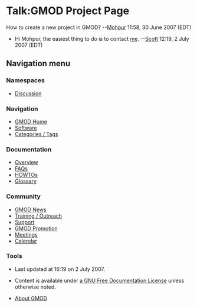 



<span id="top"></span>




# <span dir="auto">Talk:GMOD Project Page</span>









How to create a new project in GMOD? --<a
href="http://gmod.org/mediawiki/index.php?title=User%3AMohpur&amp;action=edit&amp;redlink=1"
class="new" title="User%3AMohpur (page does not exist)">Mohpur</a> 11:58,
30 June 2007 (EDT)

- Hi Mohpur, the easiest thing to do is to contact
  [me](User%3AScott "User%3AScott"). --[Scott](User%3AScott "User%3AScott")
  12:19, 2 July 2007 (EDT)








## Navigation menu



### Namespaces


- <span id="ca-talk"><a href="Talk%3AGMOD_Project_Page" accesskey="t"
  title="Discussion about the content page [t]">Discussion</a></span>





### Navigation



- <span id="n-GMOD-Home">[GMOD Home](Main_Page)</span>
- <span id="n-Software">[Software](GMOD_Components)</span>
- <span id="n-Categories-.2F-Tags">[Categories /
  Tags](Categories)</span>




### Documentation



- <span id="n-Overview">[Overview](Overview)</span>
- <span id="n-FAQs">[FAQs](Category%3AFAQ)</span>
- <span id="n-HOWTOs">[HOWTOs](Category%3AHOWTO)</span>
- <span id="n-Glossary">[Glossary](Glossary)</span>




### Community



- <span id="n-GMOD-News">[GMOD News](GMOD_News)</span>
- <span id="n-Training-.2F-Outreach">[Training /
  Outreach](Training_and_Outreach)</span>
- <span id="n-Support">[Support](Support)</span>
- <span id="n-GMOD-Promotion">[GMOD Promotion](GMOD_Promotion)</span>
- <span id="n-Meetings">[Meetings](Meetings)</span>
- <span id="n-Calendar">[Calendar](Calendar)</span>




### Tools




- <span id="footer-info-lastmod">Last updated at 16:19 on 2 July
  2007.</span>
<!-- - <span id="footer-info-viewcount">7,724 page views.</span> -->
- <span id="footer-info-copyright">Content is available under
  <a href="http://www.gnu.org/licenses/fdl-1.3.html" class="external"
  rel="nofollow">a GNU Free Documentation License</a> unless otherwise
  noted.</span>

<!-- -->

- <span id="footer-places-about">[About
  GMOD](GMOD%3AAbout "GMOD%3AAbout")</span>

<!-- -->




